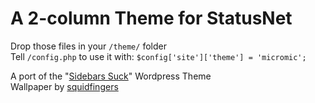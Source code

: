 # A 2-column Theme for StatusNet

Drop those files in your `/theme/` folder  
Tell `/config.php` to use it with: `$config['site']['theme'] = 'micromic';`

A port of the "[Sidebars Suck](http://wordpress.org/extend/themes/sidebarssuck)" Wordpress Theme  
Wallpaper by [squidfingers](http://www.squidfingers.com/patterns/)